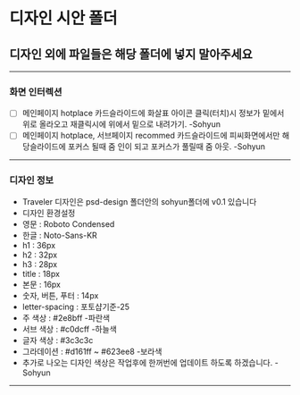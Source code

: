 # 디자인 시안 폴더

## 디자인 외에 파일들은 해당 폴더에 넣지 말아주세요

---

### 화면 인터렉션

- [ ] 메인페이지 hotplace 카드슬라이드에 화살표 아이콘 클릭(터치)시 정보가 밑에서 위로 올라오고 재클릭시에 위에서 밑으로 내려가기. -Sohyun
- [ ] 메인페이지 hotplace, 서브페이지 recommed 카드슬라이드에 피씨화면에서만 해당슬라이드에 포커스 될때 줌 인이 되고 포커스가 풀릴때 줌 아웃. -Sohyun

---

### 디자인 정보

- Traveler 디자인은 psd-design 폴더안의 sohyun폴더에 v0.1 있습니다
- 디자인 환경설정
- 영문 : Roboto Condensed
- 한글 : Noto-Sans-KR
- h1 : 36px
- h2 : 32px
- h3 : 28px
- title : 18px
- 본문 : 16px
- 숫자, 버튼, 푸터 : 14px
- letter-spacing : 포토샵기준-25
- 주 색상 : #2e8bff -파란색
- 서브 색상 : #c0dcff -하늘색
- 글자 색상 : #3c3c3c
- 그라데이션 : #d161ff ~ #623ee8 -보라색
- 추가로 나오는 디자인 색상은 작업후에 한꺼번에 업데이트 하도록 하겠습니다. -Sohyun

---
